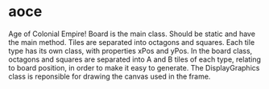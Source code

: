 # aoce
Age of Colonial Empire!
Board is the main class. Should be static and have the main method.
Tiles are separated into octagons and squares. Each tile type has its own class, with properties xPos and yPos. 
In the board class, octagons and squares are separated into A and B tiles of each type, relating to board position, in order to make it easy to generate.
The DisplayGraphics class is reponsible for drawing the canvas used in the frame. 
